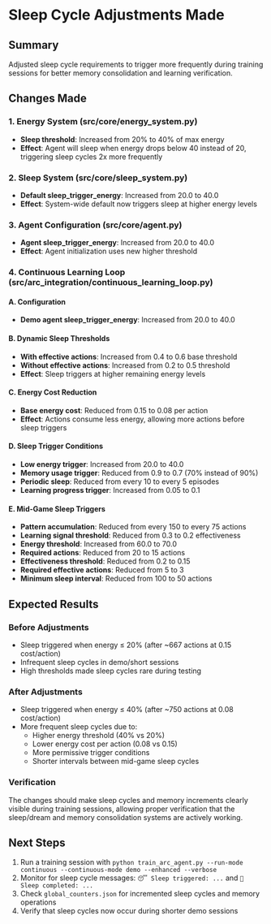# Sleep Cycle Adjustments Made

## Summary
Adjusted sleep cycle requirements to trigger more frequently during training sessions for better memory consolidation and learning verification.

## Changes Made

### 1. Energy System (src/core/energy_system.py)
- **Sleep threshold**: Increased from 20% to 40% of max energy
- **Effect**: Agent will sleep when energy drops below 40 instead of 20, triggering sleep cycles 2x more frequently

### 2. Sleep System (src/core/sleep_system.py)
- **Default sleep_trigger_energy**: Increased from 20.0 to 40.0
- **Effect**: System-wide default now triggers sleep at higher energy levels

### 3. Agent Configuration (src/core/agent.py)
- **Agent sleep_trigger_energy**: Increased from 20.0 to 40.0
- **Effect**: Agent initialization uses new higher threshold

### 4. Continuous Learning Loop (src/arc_integration/continuous_learning_loop.py)

#### A. Configuration
- **Demo agent sleep_trigger_energy**: Increased from 20.0 to 40.0

#### B. Dynamic Sleep Thresholds
- **With effective actions**: Increased from 0.4 to 0.6 base threshold
- **Without effective actions**: Increased from 0.2 to 0.5 threshold
- **Effect**: Sleep triggers at higher remaining energy levels

#### C. Energy Cost Reduction
- **Base energy cost**: Reduced from 0.15 to 0.08 per action
- **Effect**: Actions consume less energy, allowing more actions before sleep triggers

#### D. Sleep Trigger Conditions
- **Low energy trigger**: Increased from 20.0 to 40.0
- **Memory usage trigger**: Reduced from 0.9 to 0.7 (70% instead of 90%)
- **Periodic sleep**: Reduced from every 10 to every 5 episodes
- **Learning progress trigger**: Increased from 0.05 to 0.1

#### E. Mid-Game Sleep Triggers
- **Pattern accumulation**: Reduced from every 150 to every 75 actions
- **Learning signal threshold**: Reduced from 0.3 to 0.2 effectiveness
- **Energy threshold**: Increased from 60.0 to 70.0
- **Required actions**: Reduced from 20 to 15 actions
- **Effectiveness threshold**: Reduced from 0.2 to 0.15
- **Required effective actions**: Reduced from 5 to 3
- **Minimum sleep interval**: Reduced from 100 to 50 actions

## Expected Results

### Before Adjustments
- Sleep triggered when energy ≤ 20% (after ~667 actions at 0.15 cost/action)
- Infrequent sleep cycles in demo/short sessions
- High thresholds made sleep cycles rare during testing

### After Adjustments  
- Sleep triggered when energy ≤ 40% (after ~750 actions at 0.08 cost/action)
- More frequent sleep cycles due to:
  - Higher energy threshold (40% vs 20%)
  - Lower energy cost per action (0.08 vs 0.15)
  - More permissive trigger conditions
  - Shorter intervals between mid-game sleep cycles

### Verification
The changes should make sleep cycles and memory increments clearly visible during training sessions, allowing proper verification that the sleep/dream and memory consolidation systems are actively working.

## Next Steps
1. Run a training session with `python train_arc_agent.py --run-mode continuous --continuous-mode demo --enhanced --verbose`
2. Monitor for sleep cycle messages: `😴 Sleep triggered: ...` and `🌅 Sleep completed: ...`
3. Check `global_counters.json` for incremented sleep cycles and memory operations
4. Verify that sleep cycles now occur during shorter demo sessions

